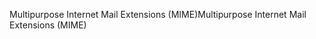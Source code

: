 <span data-ttu-id="ae254-101">Multipurpose Internet Mail Extensions (MIME)</span><span class="sxs-lookup"><span data-stu-id="ae254-101">Multipurpose Internet Mail Extensions (MIME)</span></span>